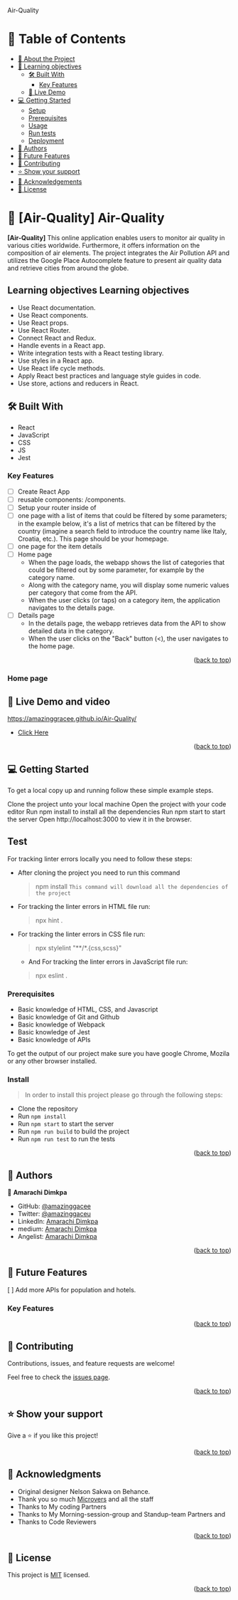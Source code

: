  <a name="readme-top">Air-Quality</a>
# 📗 Table of Contents

- [📖 About the Project](#about-project)
- [📖 Learning objectives](#objectives)
  - [🛠 Built With](#built-with)
    - [Key Features](#key-features)
  - [🚀 Live Demo](#live-demo)
- [💻 Getting Started](#getting-started)
  - [Setup](#setup)
  - [Prerequisites](#prerequisites)
  - [Usage](#usage)
  - [Run tests](#run-tests)
  - [Deployment](#triangular_flag_on_post-deployment)
- [👥 Authors](#authors)
- [🔭 Future Features](#future-features)
- [🤝 Contributing](#contributing)
- [⭐️ Show your support](#support)
- [🙏 Acknowledgements](#acknowledgements)
- [📝 License](#license)

<!-- PROJECT DESCRIPTION -->

# 📖 [Air-Quality] <a name="about-project">Air-Quality</a>

**[Air-Quality]** This online application enables users to monitor air quality in various cities worldwide. Furthermore, it offers information on the composition of air elements. The project integrates the Air Pollution API and utilizes the Google Place Autocomplete feature to present air quality data and retrieve cities from around the globe.

## Learning objectives <a name="objectives">Learning objectives</a>

- Use React documentation.
- Use React components.
- Use React props.
- Use React Router.
- Connect React and Redux.
- Handle events in a React app.
- Write integration tests with a React testing library.
- Use styles in a React app.
- Use React life cycle methods.
- Apply React best practices and language style guides in code.
- Use store, actions and reducers in React.

## 🛠 Built With <a name="built-with"></a>
- React
- JavaScript
- CSS
- JS
- Jest

  
<!-- Features -->

### Key Features <a name="key-features"></a>

-[ ] Create React App
-[ ] reusable components: /components.
-[ ] Setup your router inside of <App>
-[ ] one page with a list of items that could be filtered by some parameters; in the example below, it's a list of metrics that can be filtered by the country (imagine a search field to introduce the country name like Italy, Croatia, etc.). This page should be your homepage.
-[ ] one page for the item details
-[ ] Home page
    - When the page loads, the webapp shows the list of categories that could be filtered out by some parameter, for example by the category name.
    - Along with the category name, you will display some numeric values per category that come from the API.
    - When the user clicks (or taps) on a category item, the application navigates to the details page.
-[ ] Details page
    - In the details page, the webapp retrieves data from the API to show detailed data in the category.
    - When the user clicks on the "Back" button (<), the user navigates to the home page.


<p align="right">(<a href="#readme-top">back to top</a>)</p>

<!-- LIVE DEMO AND THE DEPLOY -->
### Home page


## 🚀 Live Demo and video <a name="live-demo"></a>
https://amazinggracee.github.io/Air-Quality/

- [Click Here]()

<p align="right">(<a href="#readme-top">back to top</a>)</p>

<!-- GETTING STARTED -->

## 💻 Getting Started <a name="getting-started"></a>

To get a local copy up and running follow these simple example steps.

Clone the project unto your local machine
Open the project with your code editor
Run npm install to install all the dependencies
Run npm start to start the server
Open http://localhost:3000 to view it in the browser.

## Test

For tracking linter errors locally you need to follow these steps:

- After cloning the project you need to run this command
  > npm install
   `This command will download all the dependencies of the project`

- For tracking the linter errors in HTML file run:
  > npx hint .

- For tracking the linter errors in CSS file run:
  > npx stylelint "**/*.{css,scss}"

  - And For tracking the linter errors in JavaScript file run:
  > npx eslint .

### Prerequisites

- Basic knowledge of HTML, CSS, and Javascript
- Basic knowledge of Git and Github
- Basic knowledge of Webpack
- Basic knowledge of Jest
- Basic knowledge of APIs

To get the output of our project make sure you have google Chrome, Mozila or any other browser installed.

### Install 

> In order to install this project please go through the following steps:

- Clone the repository
- Run `npm install`
- Run `npm start` to start the server
- Run `npm run build` to build the project
- Run `npm run test` to run the tests

<p align="right">(<a href="#readme-top">back to top</a>)</p>

<!-- AUTHORS -->

## 👥 Authors <a name="authors"></a>


👤 **Amarachi Dimkpa**

- GitHub: [@amazinggacee](https://github.com/Amazinggracee)
- Twitter: [@amazinggaceu](https://twitter.com/amazinggraceu)
- LinkedIn: [Amarachi Dimkpa](https://linkedin.com/in/amarachi-dimkpa)
- medium: [Amarachi Dimkpa](https://medium.com/@amazinggracee)
- Angelist: [Amarachi Dimkpa](https://wellfound.com/profile/edit/overview)


<p align="right">(<a href="#readme-top">back to top</a>)</p>

<!-- FUTURE FEATURES -->

## 🔭 Future Features <a name="future-features"></a>
[ ] Add more APIs for population and hotels.
### Key Features <a name="key-features"></a>





<p align="right">(<a href="#readme-top">back to top</a>)</p>

<!-- CONTRIBUTING -->

## 🤝 Contributing <a name="contributing"></a>

Contributions, issues, and feature requests are welcome!

Feel free to check the [issues page](https://amazinggracee.github.io/Air-Quality/issues).

<p align="right">(<a href="#readme-top">back to top</a>)</p>

<!-- SUPPORT -->

## ⭐️ Show your support <a name="support"></a>

Give a ⭐️ if you like this project!

<p align="right">(<a href="#readme-top">back to top</a>)</p>

<!-- ACKNOWLEDGEMENTS -->

## 🙏 Acknowledgments <a name="acknowledgements"></a>

- Original designer  Nelson Sakwa on Behance.
- Thank you so much [Microvers](www.microverse.org)  and all the staff
- Thanks to My coding Partners 
- Thanks to My Morning-session-group and Standup-team Partners and
- Thanks to Code Reviewers


<p align="right">(<a href="#readme-top">back to top</a>)</p>


<!-- LICENSE -->

## 📝 License <a name="license"></a>

This project is [MIT](./LICENSE) licensed.

<p align="right">(<a href="#readme-top">back to top</a>)</p>

